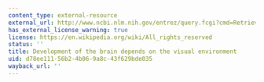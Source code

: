 ```yaml
---
content_type: external-resource
external_url: http://www.ncbi.nlm.nih.gov/entrez/query.fcgi?cmd=Retrieve&db=PubMed&dopt=Citation&list_uids=5482506
has_external_license_warning: true
license: https://en.wikipedia.org/wiki/All_rights_reserved
status: ''
title: Development of the brain depends on the visual environment
uid: d78ee111-56b2-4b06-9a8c-43f629bde035
wayback_url: ''
---
```

